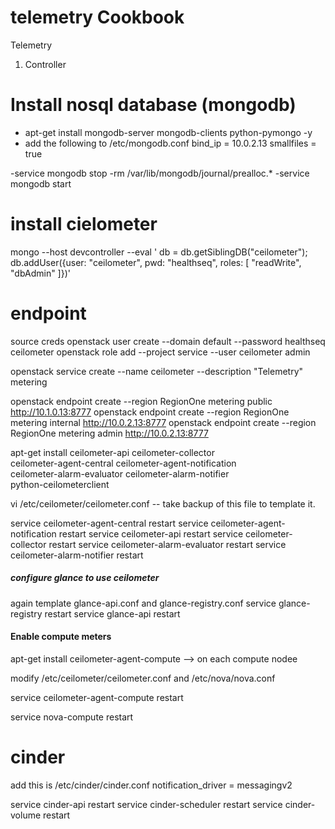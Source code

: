 # telemetry Cookbook

Telemetry 

1) Controller 


# Install nosql database (mongodb)
- apt-get install mongodb-server mongodb-clients python-pymongo -y
- add the following to /etc/mongodb.conf
bind_ip = 10.0.2.13
smallfiles = true

-service mongodb stop
-rm /var/lib/mongodb/journal/prealloc.*
-service mongodb start

# install cielometer

mongo --host devcontroller --eval '
  db = db.getSiblingDB("ceilometer");
  db.addUser({user: "ceilometer",
  pwd: "healthseq",
  roles: [ "readWrite", "dbAdmin" ]})'


# endpoint
source creds
openstack user create --domain default --password healthseq ceilometer
openstack role add --project service --user ceilometer admin

openstack service create --name ceilometer --description "Telemetry" metering

openstack endpoint create --region RegionOne metering public http://10.1.0.13:8777
openstack endpoint create --region RegionOne metering internal http://10.0.2.13:8777
openstack endpoint create --region RegionOne metering admin http://10.0.2.13:8777

apt-get install ceilometer-api ceilometer-collector \
  ceilometer-agent-central ceilometer-agent-notification \
  ceilometer-alarm-evaluator ceilometer-alarm-notifier \
  python-ceilometerclient

vi /etc/ceilometer/ceilometer.conf
 -- take backup of this file to template it.

service ceilometer-agent-central restart
service ceilometer-agent-notification restart
service ceilometer-api restart
service ceilometer-collector restart
service ceilometer-alarm-evaluator restart
service ceilometer-alarm-notifier restart


##### configure glance to use ceilometer ####
again template glance-api.conf and glance-registry.conf
service glance-registry restart
service glance-api restart


#### Enable compute meters ###

apt-get install ceilometer-agent-compute  --> on each compute nodee

modify /etc/ceilometer/ceilometer.conf and /etc/nova/nova.conf

service ceilometer-agent-compute restart

service nova-compute restart


# cinder ##
add this is /etc/cinder/cinder.conf 
notification_driver = messagingv2

service cinder-api restart
service cinder-scheduler restart
service cinder-volume restart

